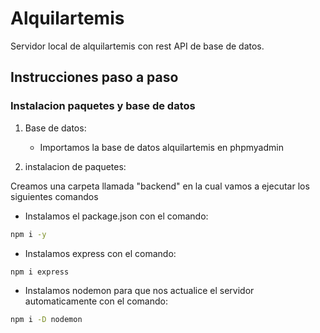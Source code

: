 # Alquilartemis

Servidor local de alquilartemis con rest API de base de datos.

## Instrucciones paso a paso

### Instalacion paquetes y base de datos

1. Base de datos:
   - Importamos la base de datos alquilartemis en phpmyadmin

2. instalacion de paquetes:

Creamos una carpeta llamada "backend" en la cual vamos a ejecutar los siguientes comandos

   - Instalamos el package.json con el comando: 
   ```bash
   npm i -y
   ```
   - Instalamos express con el comando: 
   ```bash
   npm i express
   ```
   - Instalamos nodemon para que nos actualice el servidor automaticamente con el comando: 
   ```bash
   npm i -D nodemon
   ```